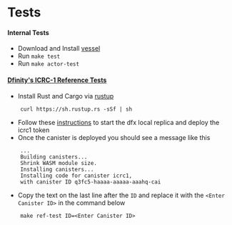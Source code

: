 # Tests

#### Internal Tests
- Download and Install [vessel](https://github.com/dfinity/vessel)
- Run `make test` 
- Run `make actor-test`

#### [Dfinity's ICRC-1 Reference Tests](https://github.com/dfinity/ICRC-1/tree/main/test)
- Install Rust and Cargo via [rustup](https://rustup.rs/)

```
    curl https://sh.rustup.rs -sSf | sh
```

- Follow these [instructions](./readme.md#L16-42) to start the dfx local replica and deploy the icrc1 token
- Once the canister is deployed you should see a message like this

```
    ...
    Building canisters...
    Shrink WASM module size.
    Installing canisters...
    Installing code for canister icrc1, 
    with canister ID q3fc5-haaaa-aaaaa-aaahq-cai
```
- Copy the text on the last line after the `ID` and replace it with the `<Enter Canister ID>` in the command below

```
    make ref-test ID=<Enter Canister ID>
```

